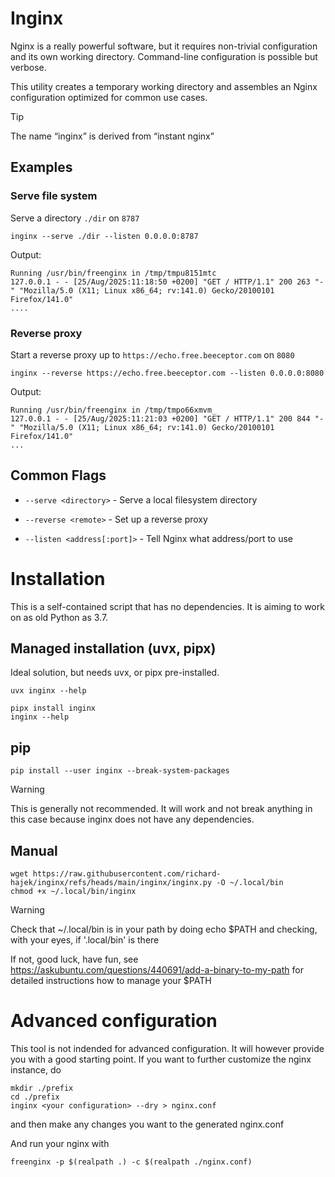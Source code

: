 # Inginx 

Nginx is a really powerful software, but it requires non-trivial configuration and its own working directory. Command-line configuration is possible but verbose.

This utility creates a temporary working directory and assembles an Nginx configuration optimized for common use cases.

> [!TIP]
> The name “inginx” is derived from “instant nginx”

## Examples

### Serve file system

Serve a directory `./dir` on `8787`

```
inginx --serve ./dir --listen 0.0.0.0:8787
```

Output:

```
Running /usr/bin/freenginx in /tmp/tmpu8151mtc
127.0.0.1 - - [25/Aug/2025:11:18:50 +0200] "GET / HTTP/1.1" 200 263 "-" "Mozilla/5.0 (X11; Linux x86_64; rv:141.0) Gecko/20100101 Firefox/141.0"
....
```

### Reverse proxy

Start a reverse proxy up to `https://echo.free.beeceptor.com` on `8080`

```
inginx --reverse https://echo.free.beeceptor.com --listen 0.0.0.0:8080
```

Output:
```
Running /usr/bin/freenginx in /tmp/tmpo66xmvm_
127.0.0.1 - - [25/Aug/2025:11:21:03 +0200] "GET / HTTP/1.1" 200 844 "-" "Mozilla/5.0 (X11; Linux x86_64; rv:141.0) Gecko/20100101 Firefox/141.0"
...
```

## Common Flags

- `--serve <directory>` - Serve a local filesystem directory

- `--reverse <remote>` - Set up a reverse proxy

- `--listen <address[:port]>` - Tell Nginx what address/port to use

# Installation

This is a self-contained script that has no dependencies. It is aiming to work on as old Python as 3.7.

## Managed installation (uvx, pipx)

Ideal solution, but needs uvx, or pipx pre-installed.

```
uvx inginx --help
```

```
pipx install inginx
inginx --help
```

## pip

```
pip install --user inginx --break-system-packages
```

> [!WARNING]
> This is generally not recommended. It will work and not break anything in this case because inginx does not have any dependencies.


## Manual

```
wget https://raw.githubusercontent.com/richard-hajek/inginx/refs/heads/main/inginx/inginx.py -O ~/.local/bin
chmod +x ~/.local/bin/inginx
```

> [!WARNING]
> Check that ~/.local/bin is in your path by doing echo $PATH and checking, with your eyes, if '.local/bin' is there
> 
> If not, good luck, have fun, see https://askubuntu.com/questions/440691/add-a-binary-to-my-path for detailed instructions how to manage your $PATH


# Advanced configuration

This tool is not indended for advanced configuration. It will however provide you with a good starting point. If you want to further customize the nginx instance, do

```
mkdir ./prefix
cd ./prefix
inginx <your configuration> --dry > nginx.conf
```

and then make any changes you want to the generated nginx.conf

And run your nginx with

```
freenginx -p $(realpath .) -c $(realpath ./nginx.conf)
```
